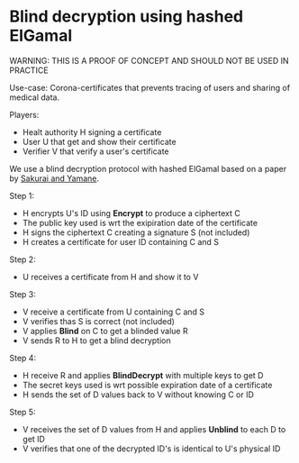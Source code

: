 # Blind decryption using hashed ElGamal

WARNING: THIS IS A PROOF OF CONCEPT AND SHOULD NOT BE USED IN PRACTICE

Use-case: Corona-certificates that prevents tracing of users and sharing of medical data.

Players:
- Healt authority H signing a certificate
- User U that get and show their certificate
- Verifier V that verify a user's certificate

We use a blind decryption protocol with hashed ElGamal based on a paper by [Sakurai and Yamane](https://link.springer.com/chapter/10.1007/3-540-61996-8_45).

Step 1:
- H encrypts U's ID using **Encrypt** to produce a ciphertext C
- The public key used is wrt the exipiration date of the certificate
- H signs the ciphertext C creating a signature S (not included)
- H creates a certificate for user ID containing C and S

Step 2:
- U receives a certificate from H and show it to V

Step 3:
- V receive a certificate from U containing C and S
- V verifies thas S is correct (not included)
- V applies **Blind** on C to get a blinded value R
- V sends R to H to get a blind decryption

Step 4:
- H receive R and applies **BlindDecrypt** with multiple keys to get D
- The secret keys used is wrt possible expiration date of a certificate
- H sends the set of D values back to V without knowing C or ID

Step 5:
- V receives the set of D values from H and applies **Unblind** to each D to get ID
- V verifies that one of the decrypted ID's is identical to U's physical ID
